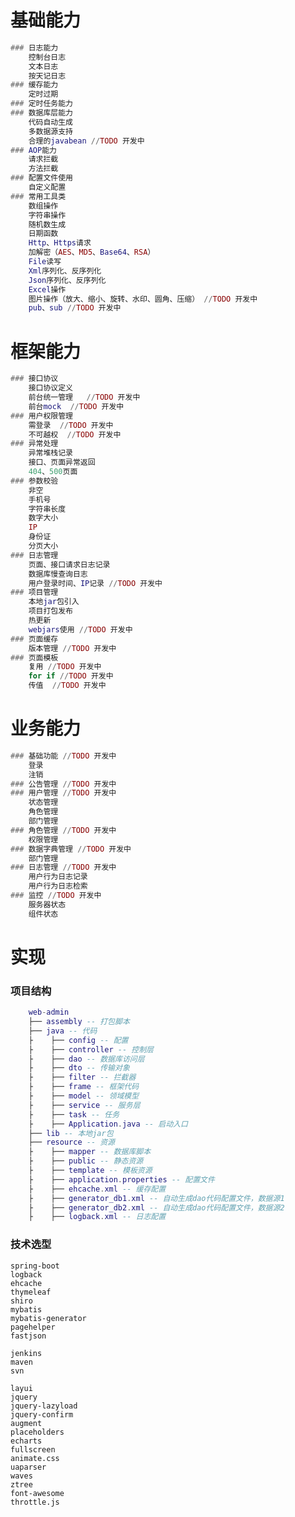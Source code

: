# 基础能力
``` lua
### 日志能力
    控制台日志
    文本日志
    按天记日志
### 缓存能力
    定时过期
### 定时任务能力
### 数据库层能力
    代码自动生成
    多数据源支持
    合理的javabean //TODO 开发中
### AOP能力
    请求拦截 
    方法拦截 
### 配置文件使用
    自定义配置
### 常用工具类
    数组操作 
    字符串操作 
    随机数生成 
    日期函数
    Http、Https请求
    加解密（AES、MD5、Base64、RSA） 
    File读写
    Xml序列化、反序列化
    Json序列化、反序列化
    Excel操作 
    图片操作（放大、缩小、旋转、水印、圆角、压缩） //TODO 开发中
    pub、sub //TODO 开发中
```

# 框架能力
``` lua
### 接口协议
    接口协议定义
    前台统一管理   //TODO 开发中
    前台mock  //TODO 开发中
### 用户权限管理
    需登录  //TODO 开发中
    不可越权  //TODO 开发中
### 异常处理
    异常堆栈记录
    接口、页面异常返回
    404、500页面
### 参数校验
    非空
    手机号
    字符串长度
    数字大小
    IP
    身份证
    分页大小
### 日志管理
    页面、接口请求日志记录
    数据库慢查询日志
    用户登录时间、IP记录 //TODO 开发中
### 项目管理
    本地jar包引入
    项目打包发布
    热更新
    webjars使用 //TODO 开发中
### 页面缓存
    版本管理 //TODO 开发中
### 页面模板
    复用 //TODO 开发中
    for if //TODO 开发中
    传值  //TODO 开发中
```

# 业务能力
``` lua
### 基础功能 //TODO 开发中
    登录
    注销
### 公告管理 //TODO 开发中
### 用户管理 //TODO 开发中
    状态管理
    角色管理
    部门管理
### 角色管理 //TODO 开发中
    权限管理
### 数据字典管理 //TODO 开发中
    部门管理
### 日志管理 //TODO 开发中
    用户行为日志记录
    用户行为日志检索
### 监控 //TODO 开发中
    服务器状态
    组件状态
```
    
# 实现
### 项目结构
``` lua
    web-admin
    ├── assembly -- 打包脚本
    ├── java -- 代码
    ├    ├── config -- 配置
    ├    ├── controller -- 控制层
    ├    ├── dao -- 数据库访问层
    ├    ├── dto -- 传输对象
    ├    ├── filter -- 拦截器
    ├    ├── frame -- 框架代码
    ├    ├── model -- 领域模型
    ├    ├── service -- 服务层
    ├    ├── task -- 任务
    ├    ├── Application.java -- 启动入口
    ├── lib -- 本地jar包
    ├── resource -- 资源
    ├    ├── mapper -- 数据库脚本
    ├    ├── public -- 静态资源
    ├    ├── template -- 模板资源
    ├    ├── application.properties -- 配置文件
    ├    ├── ehcache.xml -- 缓存配置
    ├    ├── generator_db1.xml -- 自动生成dao代码配置文件，数据源1
    ├    ├── generator_db2.xml -- 自动生成dao代码配置文件，数据源2
    ├    ├── logback.xml -- 日志配置
```
### 技术选型
    spring-boot
    logback
    ehcache
    thymeleaf
    shiro
    mybatis
    mybatis-generator
    pagehelper
    fastjson
    
    jenkins
    maven
    svn

    layui
    jquery
    jquery-lazyload
    jquery-confirm
    augment
    placeholders
    echarts
    fullscreen
    animate.css
    uaparser 
    waves
    ztree
    font-awesome
    throttle.js